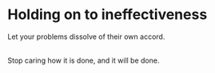 # Holding on to ineffectiveness

Let your problems dissolve
of their own accord.
<br><br>

Stop caring how it is done,
and it will be done.
